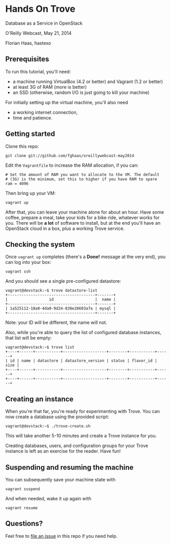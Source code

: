 # Hands On Trove
Database as a Service in OpenStack

O'Reilly Webcast, May 21, 2014

Florian Haas, hastexo

## Prerequisites

To run this tutorial, you'll need:

* a machine running VirtualBox (4.2 or better) and Vagrant (1.2 or better)
* at least 3G of RAM (more is better)
* an SSD (otherwise, random I/O is just going to kill your machine)

For initially setting up the virtual machine, you'll also need

* a working internet connection,
* time and patience.

## Getting started

Clone this repo:

    git clone git://github.com/fghaas/oreillywebcast-may2014

Edit the `Vagrantfile` to increase the RAM allocation, if you can:

    # Set the amount of RAM you want to allocate to the VM. The default
    # (3G) is the minimum, set this to higher if you have RAM to spare
    ram = 4096

Then bring up your VM:

    vagrant up

After that, you can leave your machine alone for about an hour. Have
some coffee, prepare a meal, take your kids for a bike ride, whatever
works for you. There will be **a lot** of software to install, but at
the end you'll have an OpenStack cloud in a box, plus a working Trove
service.

## Checking the system

Once `vagrant up` completes (there's a **Done!** message at the very
end), you can log into your box:

    vagrant ssh

And you should see a single pre-configured datastore:

    vagrant@devstack:~$ trove datastore-list
    +--------------------------------------+-------+
    |                  id                  |  name |
    +--------------------------------------+-------+
    | 1a525112-18a0-4da0-9d24-838e26603a7a | mysql |
    +--------------------------------------+-------+

Note: your ID will be different, the name will not.

Also, while you're able to query the list of configured database
instances, that list will be empty:

    vagrant@devstack:~$ trove list
    +----+------+-----------+-------------------+--------+-----------+------+
    | id | name | datastore | datastore_version | status | flavor_id | size |
    +----+------+-----------+-------------------+--------+-----------+------+
    +----+------+-----------+-------------------+--------+-----------+------+

## Creating an instance

When you're that far, you're ready for experimenting with Trove.
You can now create a database using the provided script:

    vagrant@devstack:~$ ./trove-create.sh

This will take another 5-10 minutes and create a Trove instance for
you.

Creating databases, users, and configuration groups for your Trove
instance is left as an exercise for the reader. Have fun!

## Suspending and resuming the machine

You can subsequently save your machine state with

    vagrant suspend

And when needed, wake it up again with

    vagrant resume

## Questions?

Feel free to
[file an issue](./issues)
in this repo if you need help.
